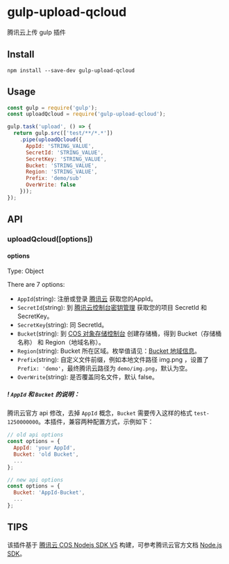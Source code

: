 # gulp-upload-qcloud

腾讯云上传 gulp 插件

## Install

```
npm install --save-dev gulp-upload-qcloud
```

## Usage

```js
const gulp = require('gulp');
const uploadQcloud = require('gulp-upload-qcloud');

gulp.task('upload', () => {
  return gulp.src(['test/**/*.*'])
    .pipe(uploadQcloud({
      AppId: 'STRING_VALUE',
      SecretId: 'STRING_VALUE',
      SecretKey: 'STRING_VALUE',
      Bucket: 'STRING_VALUE',
      Region: 'STRING_VALUE',
      Prefix: 'demo/sub'
      OverWrite: false
    }));
});
```

## API

### uploadQcloud([options])

#### options

Type: Object

There are 7 options:

* `AppId`(string): 注册或登录 [腾讯云](https://cloud.tencent.com/login) 获取您的AppId。
* `SecretId`(string): 到 [腾讯云控制台密钥管理](https://console.cloud.tencent.com/capi) 获取您的项目 SecretId 和 SecretKey。
* `SecretKey`(string): 同 SecretId。
* `Bucket`(string): 到 [COS 对象存储控制台](https://console.cloud.tencent.com/cos4) 创建存储桶，得到 Bucket（存储桶名称） 和 Region（地域名称）。
* `Region`(string): Bucket 所在区域。枚举值请见：[Bucket 地域信息](https://cloud.tencent.com/document/product/436/6224)。
* `Prefix`(string): 自定义文件前缀，例如本地文件路径 img.png ，设置了 `Prefix: 'demo'`，最终腾讯云路径为 `demo/img.png`，默认为空。
* `OverWrite`(string): 是否覆盖同名文件，默认 false。

##### ! `AppId` 和 `Bucket` 的说明：

腾讯云官方 api 修改，去掉 `AppId` 概念，`Bucket` 需要传入这样的格式 `test-1250000000`。本插件，兼容两种配置方式，示例如下：

```js
// old api options
const options = {
  AppId: 'your AppId',
  Bucket: 'old Bucket',
  ...
};
```

```js
// new api options
const options = {
  Bucket: 'AppId-Bucket',
  ...
};
```

## TIPS

该插件基于 [腾讯云 COS Nodejs SDK V5](https://github.com/tencentyun/cos-nodejs-sdk-v5) 构建，可参考腾讯云官方文档 [Node.js SDK](https://cloud.tencent.com/document/product/436/8629)。
